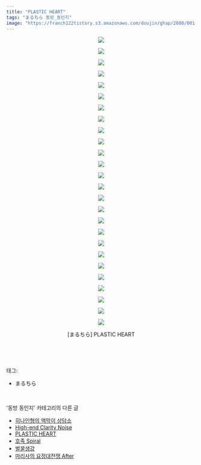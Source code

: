 ```yaml
---
title: "PLASTIC HEART"
tags: "まるちら 동방_동인지"
image: "https://franch122tistory.s3.amazonaws.com/doujin/ghap/2080/001.jpg"
---
```

<div class="article">
<p style="text-align: center; clear: none; float: none;"><img src="{{ site.imgserver8 }}/ghap/2080/001.jpg"/></p>
<p style="text-align: center; clear: none; float: none;"><img src="{{ site.imgserver8 }}/ghap/2080/002.jpg"/></p>
<p style="text-align: center; clear: none; float: none;"><img src="{{ site.imgserver8 }}/ghap/2080/003.jpg"/></p>
<p style="text-align: center; clear: none; float: none;"><img src="{{ site.imgserver8 }}/ghap/2080/004.jpg"/></p>
<p style="text-align: center; clear: none; float: none;"><img src="{{ site.imgserver8 }}/ghap/2080/005.jpg"/></p>
<p style="text-align: center; clear: none; float: none;"><img src="{{ site.imgserver8 }}/ghap/2080/006.jpg"/></p>
<p style="text-align: center; clear: none; float: none;"><img src="{{ site.imgserver8 }}/ghap/2080/007.jpg"/></p>
<p style="text-align: center; clear: none; float: none;"><img src="{{ site.imgserver8 }}/ghap/2080/008.jpg"/></p>
<p style="text-align: center; clear: none; float: none;"><img src="{{ site.imgserver8 }}/ghap/2080/009.jpg"/></p>
<p style="text-align: center; clear: none; float: none;"><img src="{{ site.imgserver8 }}/ghap/2080/010.jpg"/></p>
<p style="text-align: center; clear: none; float: none;"><img src="{{ site.imgserver8 }}/ghap/2080/011.jpg"/></p>
<p style="text-align: center; clear: none; float: none;"><img src="{{ site.imgserver8 }}/ghap/2080/012.jpg"/></p>
<p style="text-align: center; clear: none; float: none;"><img src="{{ site.imgserver8 }}/ghap/2080/013.jpg"/></p>
<p style="text-align: center; clear: none; float: none;"><img src="{{ site.imgserver8 }}/ghap/2080/014.jpg"/></p>
<p style="text-align: center; clear: none; float: none;"><img src="{{ site.imgserver8 }}/ghap/2080/015.jpg"/></p>
<p style="text-align: center; clear: none; float: none;"><img src="{{ site.imgserver8 }}/ghap/2080/016.jpg"/></p>
<p style="text-align: center; clear: none; float: none;"><img src="{{ site.imgserver8 }}/ghap/2080/017.jpg"/></p>
<p style="text-align: center; clear: none; float: none;"><img src="{{ site.imgserver8 }}/ghap/2080/018.jpg"/></p>
<p style="text-align: center; clear: none; float: none;"><img src="{{ site.imgserver8 }}/ghap/2080/019.jpg"/></p>
<p style="text-align: center; clear: none; float: none;"><img src="{{ site.imgserver8 }}/ghap/2080/020.jpg"/></p>
<p style="text-align: center; clear: none; float: none;"><img src="{{ site.imgserver8 }}/ghap/2080/021.jpg"/></p>
<p style="text-align: center; clear: none; float: none;"><img src="{{ site.imgserver8 }}/ghap/2080/022.jpg"/></p>
<p style="text-align: center; clear: none; float: none;"><img src="{{ site.imgserver8 }}/ghap/2080/023.jpg"/></p>
<p style="text-align: center; clear: none; float: none;"><img src="{{ site.imgserver8 }}/ghap/2080/024.jpg"/></p>
<p style="text-align: center; clear: none; float: none;"><img src="{{ site.imgserver8 }}/ghap/2080/025.jpg"/></p>
<p style="text-align: center; clear: none; float: none;"><img src="{{ site.imgserver8 }}/ghap/2080/026.jpg"/></p>
<p style="text-align: center; clear: none; float: none;">[まるちら] PLASTIC HEART</p>
<p><br/></p>
</div><br/>
<div class="tagTrail">
<p>태그: </p>
<ul>
<li>まるちら</li>
</ul>
</div><br/>
<div class="another">
<p>'동방 동인지' 카테고리의 다른 글</p>
<ul>
<li><a href="/ghap_2082">히나인형의 액막이 상담소</a></li>
<li><a href="/ghap_2081">High-end Clarity Noise</a></li>
<li><a href="/ghap_2080">PLASTIC HEART</a></li>
<li><a href="/ghap_2078">호족 Spiral</a></li>
<li><a href="/ghap_2077">벌꿀생강</a></li>
<li><a href="/ghap_2076">마리사의 요정대전쟁 After</a></li>
</ul>
</div><br/>
<div class="cb_module cb_fluid">
<div class="cb_wrt cb_profile">
</div><!-- commentList close -->
</div><br/>
